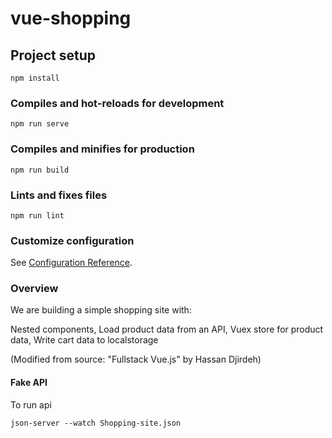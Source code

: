 # vue-shopping

## Project setup
```
npm install
```

### Compiles and hot-reloads for development
```
npm run serve
```

### Compiles and minifies for production
```
npm run build
```

### Lints and fixes files
```
npm run lint
```

### Customize configuration
See [Configuration Reference](https://cli.vuejs.org/config/).

### Overview

We are building a simple shopping site with:

Nested components,
Load product data from an API,
Vuex store for product data,
Write cart data to localstorage

(Modified from source: "Fullstack Vue.js" by Hassan Djirdeh)

#### Fake API

To run api 
```
json-server --watch Shopping-site.json
```